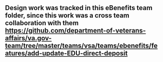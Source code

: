 ## Design work was tracked in this eBenefits team folder, since this work was a cross team collaboration with them https://github.com/department-of-veterans-affairs/va.gov-team/tree/master/teams/vsa/teams/ebenefits/features/add-update-EDU-direct-deposit
